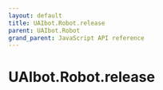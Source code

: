 ```yaml
---
layout: default
title: UAIbot.Robot.release
parent: UAIbot.Robot
grand_parent: JavaScript API reference
---
```


# UAIbot.Robot.release